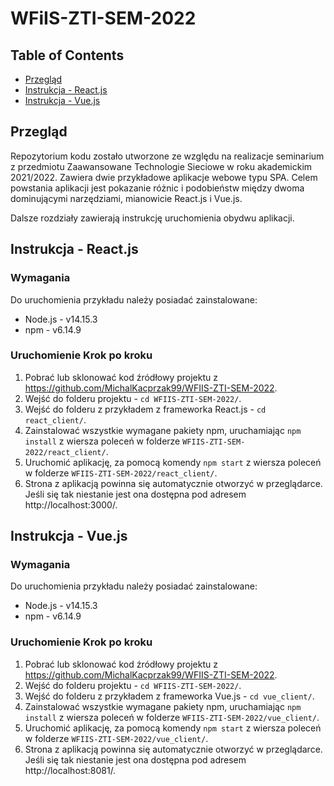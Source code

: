 # WFiIS-ZTI-SEM-2022

## Table of Contents

* [Przegląd](#przegld)
* [Instrukcja - React.js](#instrukcja---reactjs)
* [Instrukcja - Vue.js](#instrukcja---vuejs)

## Przegląd

Repozytorium kodu zostało utworzone ze względu na realizacje seminarium z przedmiotu Zaawansowane Technologie Sieciowe 
w roku akademickim 2021/2022. Zawiera dwie przykładowe aplikacje webowe typu SPA. Celem powstania aplikacji jest pokazanie
różnic i podobieństw między dwoma dominującymi narzędziami, mianowicie React.js i Vue.js. 

Dalsze rozdziały zawierają instrukcję uruchomienia obydwu aplikacji.

## Instrukcja - React.js

### Wymagania
Do uruchomienia przykładu należy posiadać zainstalowane:
* Node.js - v14.15.3
* npm - v6.14.9

### Uruchomienie Krok po kroku

1. Pobrać lub sklonować kod źródłowy projektu z https://github.com/MichalKacprzak99/WFIIS-ZTI-SEM-2022.
2. Wejść do folderu projektu - `cd WFIIS-ZTI-SEM-2022/`.
3. Wejść do folderu z przykładem z frameworka React.js - `cd react_client/`.
4. Zainstalować wszystkie wymagane pakiety npm, uruchamiając `npm install` z wiersza poleceń w folderze `WFIIS-ZTI-SEM-2022/react_client/`.
5. Uruchomić aplikację, za pomocą komendy `npm start` z wiersza poleceń w folderze `WFIIS-ZTI-SEM-2022/react_client/`.
6. Strona z aplikacją powinna się automatycznie otworzyć w przeglądarce. Jeśli się tak niestanie jest ona dostępna pod adresem http://localhost:3000/.

## Instrukcja - Vue.js

### Wymagania

Do uruchomienia przykładu należy posiadać zainstalowane:
* Node.js - v14.15.3
* npm - v6.14.9

### Uruchomienie Krok po kroku

1. Pobrać lub sklonować kod źródłowy projektu z https://github.com/MichalKacprzak99/WFIIS-ZTI-SEM-2022.
2. Wejść do folderu projektu - `cd WFIIS-ZTI-SEM-2022/`.
3. Wejść do folderu z przykładem z frameworka Vue.js - `cd vue_client/`.
4. Zainstalować wszystkie wymagane pakiety npm, uruchamiając `npm install` z wiersza poleceń w folderze `WFIIS-ZTI-SEM-2022/vue_client/`.
5. Uruchomić aplikację, za pomocą komendy `npm start` z wiersza poleceń w folderze `WFIIS-ZTI-SEM-2022/vue_client/`.
6. Strona z aplikacją powinna się automatycznie otworzyć w przeglądarce. Jeśli się tak niestanie jest ona dostępna pod adresem http://localhost:8081/.
